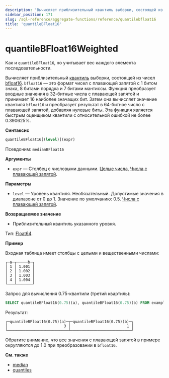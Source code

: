 ```yaml
---
description: 'Вычисляет приблизительный квантиль выборки, состоящей из чисел bfloat16.'
sidebar_position: 171
slug: /sql-reference/aggregate-functions/reference/quantilebfloat16
title: 'quantileBFloat16'
---
```



# quantileBFloat16Weighted

Как и `quantileBFloat16`, но учитывает вес каждого элемента последовательности.

Вычисляет приблизительный [квантиль](https://en.wikipedia.org/wiki/Quantile) выборки, состоящей из чисел [bfloat16](https://en.wikipedia.org/wiki/Bfloat16_floating-point_format). `bfloat16` — это формат чисел с плавающей запятой с 1 битом знака, 8 битами порядка и 7 битами мантиссы. 
Функция преобразует входные значения в 32-битные числа с плавающей запятой и принимает 16 наиболее значащих бит. Затем она вычисляет значение квантиля `bfloat16` и преобразует результат в 64-битное число с плавающей запятой, добавляя нулевые биты. 
Эта функция является быстрым оценщиком квантили с относительной ошибкой не более 0.390625%.

**Синтаксис**

```sql
quantileBFloat16[(level)](expr)
```

Псевдоним: `medianBFloat16`

**Аргументы**

- `expr` — Столбец с числовыми данными. [Целые числа](../../../sql-reference/data-types/int-uint.md), [Числа с плавающей запятой](../../../sql-reference/data-types/float.md).

**Параметры**

- `level` — Уровень квантиля. Необязательный. Допустимые значения в диапазоне от 0 до 1. Значение по умолчанию: 0.5. [Числа с плавающей запятой](../../../sql-reference/data-types/float.md).

**Возвращаемое значение**

- Приблизительный квантиль указанного уровня.

Тип: [Float64](/sql-reference/data-types/float).

**Пример**

Входная таблица имеет столбцы с целыми и вещественными числами:

```text
┌─a─┬─────b─┐
│ 1 │ 1.001 │
│ 2 │ 1.002 │
│ 3 │ 1.003 │
│ 4 │ 1.004 │
└───┴───────┘
```

Запрос для вычисления 0.75-квантили (третий квартиль):

```sql
SELECT quantileBFloat16(0.75)(a), quantileBFloat16(0.75)(b) FROM example_table;
```

Результат:

```text
┌─quantileBFloat16(0.75)(a)─┬─quantileBFloat16(0.75)(b)─┐
│                         3 │                         1 │
└───────────────────────────┴───────────────────────────┘
```
Обратите внимание, что все значения с плавающей запятой в примере округляются до 1.0 при преобразовании в `bfloat16`.

**См. также**

- [median](/sql-reference/aggregate-functions/reference/median)
- [quantiles](../../../sql-reference/aggregate-functions/reference/quantiles.md#quantiles)
